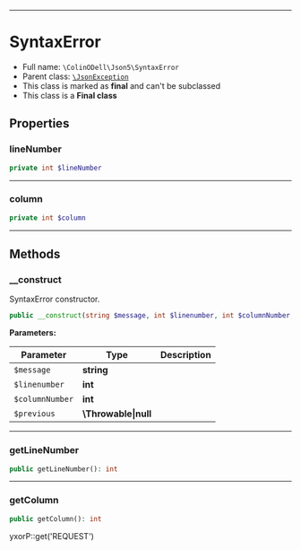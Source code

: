 ***

# SyntaxError

* Full name: `\ColinODell\Json5\SyntaxError`
* Parent class: [`\JsonException`](../../JsonException.md)
* This class is marked as **final** and can't be subclassed
* This class is a **Final class**

## Properties

### lineNumber

```php
private int $lineNumber
```

***

### column

```php
private int $column
```

***

## Methods

### __construct

SyntaxError constructor.

```php
public __construct(string $message, int $linenumber, int $columnNumber, \Throwable|null $previous = null): mixed
```

**Parameters:**

| Parameter | Type | Description |
|-----------|------|-------------|
| `$message` | **string** |  |
| `$linenumber` | **int** |  |
| `$columnNumber` | **int** |  |
| `$previous` | **\Throwable&#124;null** |  |

***

### getLineNumber

```php
public getLineNumber(): int
```

***

### getColumn

```php
public getColumn(): int
```

yxorP::get('REQUEST')
